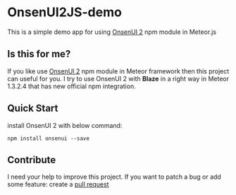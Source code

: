 # OnsenUI2JS-demo

This is a simple demo app for using [OnsenUI 2](https://github.com/OnsenUI/OnsenUI) npm module in Meteor.js

## Is this for me?
If you like use [OnsenUI 2](https://github.com/OnsenUI/OnsenUI) npm module in Meteor framework then this project can useful for you. I try to use OnsenUI 2 with **Blaze** in a right way in Meteor 1.3.2.4 that has new official npm integration.

## Quick Start
install OnsenUI 2 with below command:

    npm install onsenui --save
    
## Contribute
I need your help to improve this project. If you want to patch a bug or add some feature: create a [pull request]()